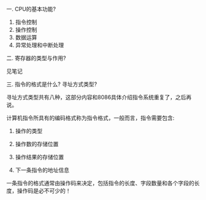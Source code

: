 一. CPU的基本功能?

1. 指令控制
2. 操作控制
3. 数据运算
4. 异常处理和中断处理

二. 寄存器的类型与作用?

见笔记

三. 指令的格式是什么? 寻址方式类型?

寻址方式类型共有八种，这部分内容和8086具体介绍指令系统重复了，之后再说。

计算机指令所具有的编码格式称为指令格式，一般而言，指令需要包含:

1. 操作的类型

2. 操作数的存储位置

3. 操作结果的存储位置

4. 下一条指令的地址信息

一条指令的格式通常由操作码来决定，包括指令的长度、字段数量和各个字段的长度，操作码是必不可少的！
